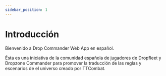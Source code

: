 ```yaml
---
sidebar_position: 1
---
```


# Introducción

Bienvenido a Drop Commander Web App en español.

Ésta es una iniciativa de la comunidad española de jugadores de Dropfleet y Dropzone Commander para promover la traducción de las reglas y escenarios de el universo creado por TTCombat.
